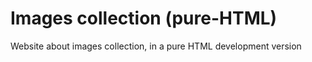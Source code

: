# Images collection (pure-HTML)
Website about images collection, in a pure HTML development version
